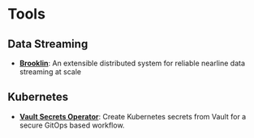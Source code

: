 # Tools

## Data Streaming
* **[Brooklin](https://github.com/linkedin/Brooklin/)**: An extensible distributed system for reliable nearline data streaming at scale

## Kubernetes
* **[Vault Secrets Operator](https://github.com/ricoberger/vault-secrets-operator)**: Create Kubernetes secrets from Vault for a secure GitOps based workflow.
